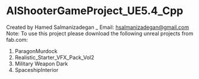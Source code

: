 # AIShooterGameProject_UE5.4_Cpp
Created by Hamed Salmanizadegan _ Email: hsalmanizadegan@gmail.com 
Note:
To use this project please download the following unreal projects from fab.com:
1) ParagonMurdock
2) Realistic_Starter_VFX_Pack_Vol2
3) Military Weapon Dark
4) SpaceshipInterior
